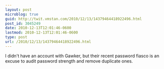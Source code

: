 ```yaml
---
layout: post
microblog: true
guid: http://twit.vmstan.com/2010/12/13/14379464418922496.html
post_id: 3045249
date: 2010-12-13T12:01:46-0600
lastmod: 2010-12-13T12:01:46-0600
type: post
url: /2010/12/13/14379464418922496.html
---
```

I didn't have an account with Gawker, but their recent password fiasco is an excuse to audit password strength and remove duplicate ones.
